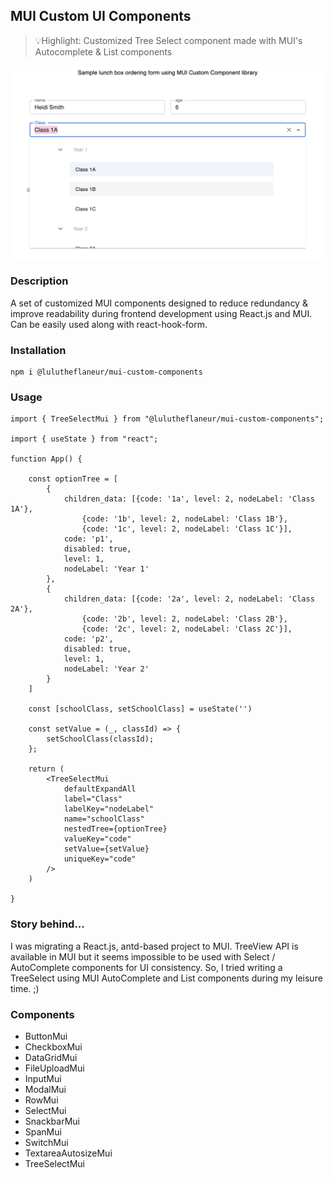 ## MUI Custom UI Components

> 💡Highlight: Customized Tree Select component made with MUI's Autocomplete & List components

![TreeSelect](screenshots/TreeSelect.png)

### Description

A set of customized MUI components designed to reduce redundancy & improve readability during frontend development using
React.js and MUI. Can be easily
used along with react-hook-form.

### Installation

```
npm i @lulutheflaneur/mui-custom-components
```

### Usage

```
import { TreeSelectMui } from "@lulutheflaneur/mui-custom-components";

import { useState } from "react";

function App() {

    const optionTree = [
        {
            children_data: [{code: '1a', level: 2, nodeLabel: 'Class 1A'},
                {code: '1b', level: 2, nodeLabel: 'Class 1B'},
                {code: '1c', level: 2, nodeLabel: 'Class 1C'}],
            code: 'p1',
            disabled: true,
            level: 1,
            nodeLabel: 'Year 1'
        },
        {
            children_data: [{code: '2a', level: 2, nodeLabel: 'Class 2A'},
                {code: '2b', level: 2, nodeLabel: 'Class 2B'},
                {code: '2c', level: 2, nodeLabel: 'Class 2C'}],
            code: 'p2',
            disabled: true,
            level: 1,
            nodeLabel: 'Year 2'
        }
    ]

    const [schoolClass, setSchoolClass] = useState('')

    const setValue = (_, classId) => {
        setSchoolClass(classId);
    };

    return (
        <TreeSelectMui
            defaultExpandAll
            label="Class"
            labelKey="nodeLabel"
            name="schoolClass"
            nestedTree={optionTree}
            valueKey="code"
            setValue={setValue}
            uniqueKey="code"
        />
    )
    
}
```

### Story behind...

I was migrating a React.js, antd-based project to MUI. TreeView API is available in MUI but it seems impossible to be
used with Select / AutoComplete components for UI consistency. So, I tried writing a TreeSelect using MUI AutoComplete
and List components during my leisure time. ;)

### Components

- ButtonMui
- CheckboxMui
- DataGridMui
- FileUploadMui
- InputMui
- ModalMui
- RowMui
- SelectMui
- SnackbarMui
- SpanMui
- SwitchMui
- TextareaAutosizeMui
- TreeSelectMui
